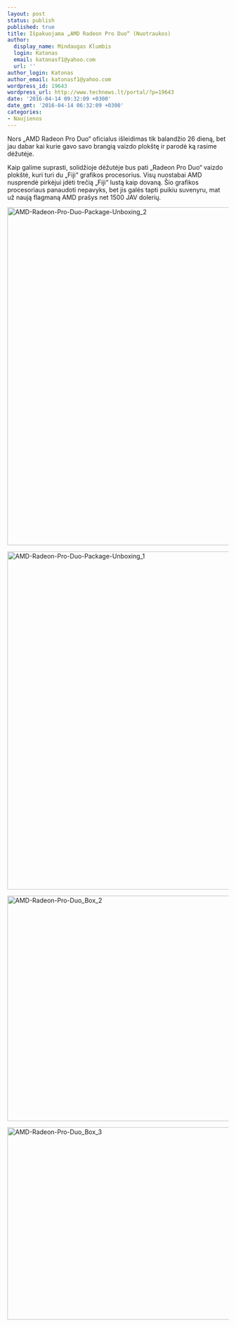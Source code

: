 ```yaml
---
layout: post
status: publish
published: true
title: Išpakuojama „AMD Radeon Pro Duo“ (Nuotraukos)
author:
  display_name: Mindaugas Klumbis
  login: Katonas
  email: katonasf1@yahoo.com
  url: ''
author_login: Katonas
author_email: katonasf1@yahoo.com
wordpress_id: 19643
wordpress_url: http://www.technews.lt/portal/?p=19643
date: '2016-04-14 09:32:09 +0300'
date_gmt: '2016-04-14 06:32:09 +0300'
categories:
- Naujienos
---
```

<p>Nors „AMD Radeon Pro Duo“ oficialus išleidimas tik balandžio 26 dieną, bet jau dabar kai kurie gavo savo brangią vaizdo plokštę ir parodė ką rasime dėžutėje.</p>
<p>Kaip galime suprasti, solidžioje dėžutėje bus pati „Radeon Pro Duo“ vaizdo plokštė, kuri turi du „Fiji“ grafikos procesorius. Visų nuostabai AMD nusprendė pirkėjui įdėti trečią „Fiji“ lustą kaip dovaną. Šio grafikos procesoriaus panaudoti nepavyks, bet jis galės tapti puikiu suvenyru, mat už naują flagmaną AMD prašys net 1500 JAV dolerių.</p>
<p><a href="http://www.technews.lt/portal/wp-content/uploads/2016/04/AMD-Radeon-Pro-Duo-Package-Unboxing_2.jpg"><img class="aligncenter wp-image-19647 size-full" src="http://www.technews.lt/portal/wp-content/uploads/2016/04/AMD-Radeon-Pro-Duo-Package-Unboxing_2.jpg" alt="AMD-Radeon-Pro-Duo-Package-Unboxing_2" width="1024" height="768" /></a></p>
<p><a href="http://www.technews.lt/portal/wp-content/uploads/2016/04/AMD-Radeon-Pro-Duo-Package-Unboxing_1.jpg"><img class="aligncenter wp-image-19646 size-full" src="http://www.technews.lt/portal/wp-content/uploads/2016/04/AMD-Radeon-Pro-Duo-Package-Unboxing_1.jpg" alt="AMD-Radeon-Pro-Duo-Package-Unboxing_1" width="1024" height="768" /></a></p>
<p><a href="http://www.technews.lt/portal/wp-content/uploads/2016/04/AMD-Radeon-Pro-Duo_Box_2.jpg"><img class="aligncenter wp-image-19644 size-full" src="http://www.technews.lt/portal/wp-content/uploads/2016/04/AMD-Radeon-Pro-Duo_Box_2.jpg" alt="AMD-Radeon-Pro-Duo_Box_2" width="779" height="512" /></a></p>
<p><a href="http://www.technews.lt/portal/wp-content/uploads/2016/04/AMD-Radeon-Pro-Duo_Box_3.jpg"><img class="wp-image-19645 size-full aligncenter" src="http://www.technews.lt/portal/wp-content/uploads/2016/04/AMD-Radeon-Pro-Duo_Box_3.jpg" alt="AMD-Radeon-Pro-Duo_Box_3" width="780" height="437" /></a></p>
